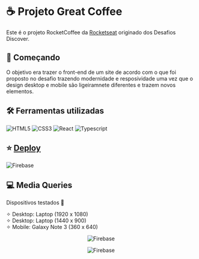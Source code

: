# ☕ Projeto Great Coffee

Este é o projeto RocketCoffee da [Rocketseat](https://www.rocketseat.com.br/?utm_source=google&utm_medium=cpc&utm_campaign=lead&utm_term=perpetuo&utm_content=institucional-lead-home-texto-lead-brandkws-none-none-institucional-none-none-br-google) originado dos Desafios Discover.

## 🚀 Começando

O objetivo era trazer o front-end de um site de acordo com o que foi proposto no desafio trazendo modernidade e resposividade uma vez que o design desktop e mobile são ligeiramnete diferentes e trazem novos elementos.

## 🛠️ Ferramentas utilizadas
![HTML5](https://img.shields.io/badge/HTML5-E34F26?style=for-the-badge&logo=html5&logoColor=white) ![CSS3](https://img.shields.io/badge/CSS3-1572B6?style=for-the-badge&logo=css3&logoColor=white) ![React](https://img.shields.io/badge/React-20232A?style=for-the-badge&logo=react&logoColor=61DAFB) ![Typescript](https://img.shields.io/badge/TypeScript-007ACC?style=for-the-badge&logo=typescript&logoColor=white)

## ⭐ [Deploy](https://denisnascimento04.github.io/jogo-pedra-papel-tesoura/)

![Firebase](https://firebasestorage.googleapis.com/v0/b/banco-de-imagens-9d0af.appspot.com/o/great-coffee%2FCapturar1.JPG?alt=media&token=efffebed-ebe0-4f4c-903d-1fc5481a804a)

## 💻 Media Queries

Dispositivos testados 📱

✧ Desktop: Laptop (1920 x 1080) <br />
✧ Desktop: Laptop (1440 x 900) <br />
✧ Mobile: Galaxy Note 3 (360 x 640)

<div align="center">
  
![Firebase](https://firebasestorage.googleapis.com/v0/b/banco-de-imagens-9d0af.appspot.com/o/great-coffee%2FiMac%20Pro%20Front%20View%20Mockup.png?alt=media&token=752bd672-f1f7-4d6c-b4e2-a52f0e63e315)

![Firebase](https://firebasestorage.googleapis.com/v0/b/banco-de-imagens-9d0af.appspot.com/o/great-coffee%2FiPhone%2012%20Mockup%20Front%20View.png?alt=media&token=8053f666-6219-4961-bac8-61677065f9a3)

</div>
